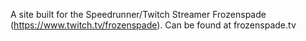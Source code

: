 A site built for the Speedrunner/Twitch Streamer Frozenspade (https://www.twitch.tv/frozenspade). Can be found at frozenspade.tv
